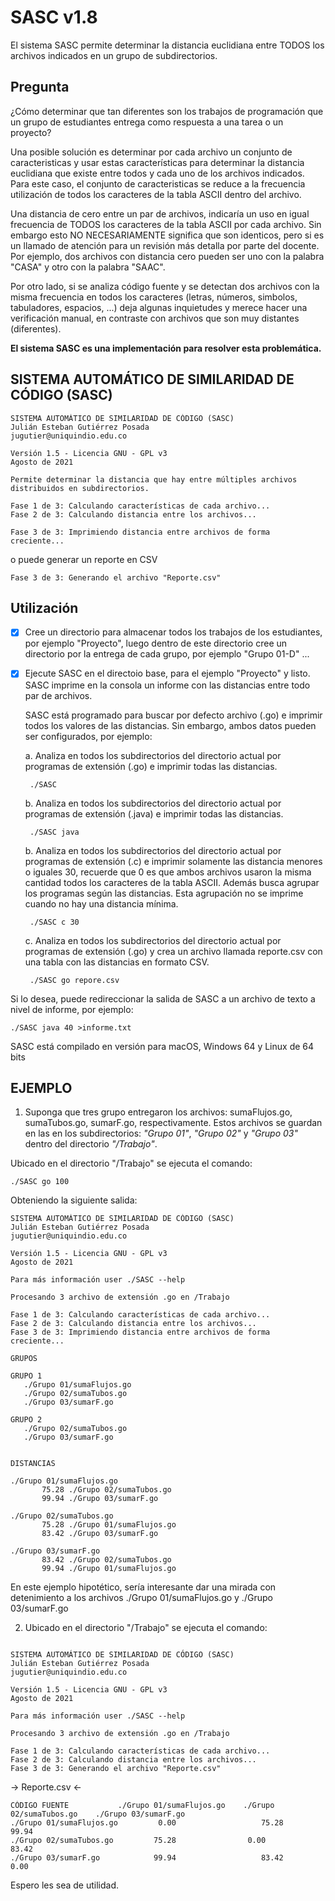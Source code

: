# SASC v1.8

El sistema SASC permite determinar la distancia euclidiana entre TODOS los archivos indicados en un grupo de subdirectorios.

Pregunta 
--------

¿Cómo determinar que tan diferentes son los trabajos de programación que un grupo de estudiantes entrega como respuesta a una tarea o un proyecto?

Una posible solución es determinar por cada archivo un conjunto de caracteristicas y usar estas características para determinar la distancia euclidiana que existe entre todos y cada uno de los archivos indicados. Para este caso, el conjunto de caracteristicas se reduce a la frecuencia utilización de todos los caracteres de la tabla ASCII dentro del archivo.

Una distancia de cero entre un par de archivos, indicaría un uso en igual frecuencia de TODOS los caracteres de la tabla ASCII por cada archivo. Sin embargo esto NO NECESARIAMENTE significa que son identicos, pero si es un llamado de atención para un revisión más detalla por parte del docente. Por ejemplo, dos archivos con distancia cero pueden ser uno con la palabra "CASA" y otro con la palabra "SAAC".

Por otro lado, si se analiza código fuente y se detectan dos archivos con la misma frecuencia en todos los caracteres (letras, números, simbolos, tabuladores, espacios, ...) deja algunas inquietudes y merece hacer una verificación manual, en contraste con archivos que son muy distantes (diferentes).


**El sistema SASC es una implementación para resolver esta problemática.**


SISTEMA AUTOMÁTICO DE SIMILARIDAD DE CÓDIGO (SASC)
--------------------------------------------------

```
SISTEMA AUTOMÁTICO DE SIMILARIDAD DE CÓDIGO (SASC)
Julián Esteban Gutiérrez Posada
jugutier@uniquindio.edu.co

Versión 1.5 - Licencia GNU - GPL v3
Agosto de 2021

Permite determinar la distancia que hay entre múltiples archivos distribuidos en subdirectorios.

Fase 1 de 3: Calculando características de cada archivo...
Fase 2 de 3: Calculando distancia entre los archivos...
```

`Fase 3 de 3: Imprimiendo distancia entre archivos de forma creciente...`

o puede generar un reporte en CSV

`Fase 3 de 3: Generando el archivo "Reporte.csv"`



Utilización
-----------

- [x] Cree un directorio para almacenar todos los trabajos de los estudiantes, por ejemplo "Proyecto", luego dentro de este directorio cree un directorio por la entrega de cada grupo, por ejemplo "Grupo 01-D" ...

- [x] Ejecute SASC en el directoio base, para el ejemplo "Proyecto" y listo. 
   SASC imprime en la consola un informe con las distancias entre todo par de archivos.

   SASC está programado para buscar por defecto archivo (.go) e imprimir todos los valores de las distancias. Sin embargo, ambos datos pueden ser configurados, por ejemplo:

    a. Analiza en todos los subdirectorios del directorio actual por programas de extensión (.go) e 
       imprimir todas las distancias.

       ./SASC 

    b. Analiza en todos los subdirectorios del directorio actual por programas de extensión (.java) e 
       imprimir todas las distancias.

       ./SASC java

    b. Analiza en todos los subdirectorios del directorio actual por programas de extensión (.c) e 
       imprimir solamente las distancia menores o iguales 30, recuerde que 0 es que ambos archivos usaron la misma cantidad todos los caracteres de la tabla ASCII. Además busca agrupar los programas según las distancias. Esta agrupación no se imprime cuando no hay una distancia mínima.

       ./SASC c 30
       
    c. Analiza en todos los subdirectorios del directorio actual por programas de extensión (.go) y 
       crea un archivo llamada reporte.csv con una tabla con las distancias en formato CSV.

       ./SASC go repore.csv


Si lo desea, puede redireccionar la salida de SASC a un archivo de texto a nivel de informe, por ejemplo:

    ./SASC java 40 >informe.txt

SASC está compilado en versión para macOS, Windows 64 y Linux de 64 bits


EJEMPLO
-------

1) Suponga que tres grupo entregaron los archivos: sumaFlujos.go, sumaTubos.go, sumarF.go, respectivamente. Estos archivos se guardan en las en los subdirectorios: *"Grupo 01"*, *"Grupo 02"* y *"Grupo 03"* dentro del directorio *"/Trabajo"*. 

Ubicado en el directorio "/Trabajo" se ejecuta el comando:

`./SASC go 100`

Obteniendo la siguiente salida:

```
SISTEMA AUTOMÁTICO DE SIMILARIDAD DE CÓDIGO (SASC)
Julián Esteban Gutiérrez Posada
jugutier@uniquindio.edu.co

Versión 1.5 - Licencia GNU - GPL v3
Agosto de 2021

Para más información user ./SASC --help

Procesando 3 archivo de extensión .go en /Trabajo

Fase 1 de 3: Calculando características de cada archivo...
Fase 2 de 3: Calculando distancia entre los archivos...
Fase 3 de 3: Imprimiendo distancia entre archivos de forma creciente...

GRUPOS

GRUPO 1
   ./Grupo 01/sumaFlujos.go   
   ./Grupo 02/sumaTubos.go
   ./Grupo 03/sumarF.go

GRUPO 2
   ./Grupo 02/sumaTubos.go
   ./Grupo 03/sumarF.go


DISTANCIAS

./Grupo 01/sumaFlujos.go
	   75.28 ./Grupo 02/sumaTubos.go
	   99.94 ./Grupo 03/sumarF.go

./Grupo 02/sumaTubos.go
	   75.28 ./Grupo 01/sumaFlujos.go
	   83.42 ./Grupo 03/sumarF.go

./Grupo 03/sumarF.go
	   83.42 ./Grupo 02/sumaTubos.go
	   99.94 ./Grupo 01/sumaFlujos.go
```

En este ejemplo hipotético, sería interesante dar una mirada con detenimiento a los archivos
./Grupo 01/sumaFlujos.go y ./Grupo 03/sumarF.go


2) Ubicado en el directorio "/Trabajo" se ejecuta el comando:

```./SASC go Reporte.csv

SISTEMA AUTOMÁTICO DE SIMILARIDAD DE CÓDIGO (SASC)
Julián Esteban Gutiérrez Posada
jugutier@uniquindio.edu.co

Versión 1.5 - Licencia GNU - GPL v3
Agosto de 2021

Para más información user ./SASC --help

Procesando 3 archivo de extensión .go en /Trabajo

Fase 1 de 3: Calculando características de cada archivo...
Fase 2 de 3: Calculando distancia entre los archivos...
Fase 3 de 3: Generando el archivo "Reporte.csv"
```

-> Reporte.csv <-

```
CÓDIGO FUENTE       	./Grupo 01/sumaFlujos.go    ./Grupo 02/sumaTubos.go    ./Grupo 03/sumarF.go
./Grupo 01/sumaFlujos.go      	 0.00          	        75.28             	99.94
./Grupo 02/sumaTubos.go       	75.28           	 0.00             	83.42
./Grupo 03/sumarF.go          	99.94                 	83.42              	 0.00      
```

Espero les sea de utilidad.
